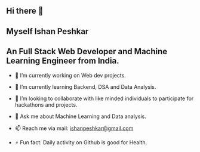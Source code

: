 ## Hi there 👋
## Myself Ishan Peshkar
## An Full Stack Web Developer and Machine Learning Engineer from India.

<!--
**ISHANPESHKAR/ISHANPESHKAR** is a ✨ _special_ ✨ repository because its `README.md` (this file) appears on your GitHub profile.

Here are some ideas to get you started:
-->
- 🔭 I’m currently working on Web dev projects.
  
- 🌱 I’m currently learning Backend, DSA and Data Analysis.
  
- 👯 I’m looking to collaborate with like minded individuals to participate for hackathons and projects.
  
- 💬 Ask me about Machine Learning and Data analysis.
  
- 📫 Reach me via mail: ishanpeshkar@gmail.com
  
- ⚡ Fun fact: Daily activity on Github is good for Health. 

